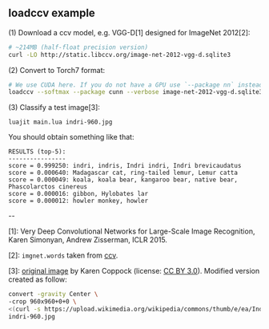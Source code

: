 ## loadccv example

(1) Download a ccv model, e.g. VGG-D[1] designed for ImageNet 2012[2]:

```bash
# ~214MB (half-float precision version)
curl -LO http://static.libccv.org/image-net-2012-vgg-d.sqlite3
```

(2) Convert to Torch7 format:

```bash
# We use CUDA here. If you do not have a GPU use `--package nn` instead
loadccv --softmax --package cunn --verbose image-net-2012-vgg-d.sqlite3
```

(3) Classify a test image[3]:

```
luajit main.lua indri-960.jpg
```

You should obtain something like that:

    RESULTS (top-5):
    ----------------
    score = 0.999250: indri, indris, Indri indri, Indri brevicaudatus
    score = 0.000640: Madagascar cat, ring-tailed lemur, Lemur catta
    score = 0.000049: koala, koala bear, kangaroo bear, native bear, Phascolarctos cinereus
    score = 0.000016: gibbon, Hylobates lar
    score = 0.000012: howler monkey, howler

--

[1]: Very Deep Convolutional Networks for Large-Scale Image Recognition, Karen Simonyan, Andrew Zisserman, ICLR 2015.

[2]: `imgnet.words` taken from [ccv](https://raw.githubusercontent.com/liuliu/ccv/stable/samples/image-net-2012.words).

[3]: [original image](https://en.wikipedia.org/wiki/Indri) by Karen Coppock (license: [CC BY 3.0](http://creativecommons.org/licenses/by/3.0)). Modified version created as follow:

```bash
convert -gravity Center \
-crop 960x960+0+0 \
<(curl -s https://upload.wikimedia.org/wikipedia/commons/thumb/e/ea/Indri_Andasibe.JPG/1280px-Indri_Andasibe.JPG) \
indri-960.jpg
```

